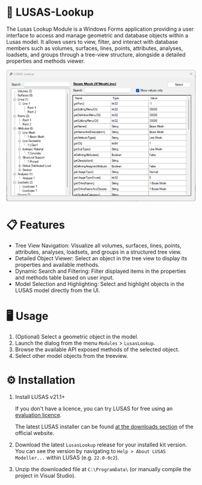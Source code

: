 # 🔎 LUSAS-Lookup
The Lusas Lookup Module is a Windows Forms application providing a user interface to access and manage geometric and database objects within a Lusas model. It allows users to view, filter, and interact with database members such as volumes, surfaces, lines, points, attributes, analyses, loadsets, and groups through a tree-view structure, alongside a detailed properties and methods viewer.

![LUSAS Lookup Dialog Preview](preview.png)

# 📋 Features
- Tree View Navigation: Visualize all volumes, surfaces, lines, points, attributes, analyses, loadsets, and groups in a structured tree view.
- Detailed Object Viewer: Select an object in the tree view to display its properties and available methods.
- Dynamic Search and Filtering: Filter displayed items in the properties and methods table based on user input.
- Model Selection and Highlighting: Select and highlight objects in the LUSAS model directly from the UI.

# 🖥️ Usage
1. (Optional) Select a geometric object in the model.
2. Launch the dialog from the menu `Modules` > `LusasLookup`.
3. Browse the available API exposed methods of the selected object.
4. Select other model objects from the treeview.

# ⚙️ Installation
1. Install LUSAS v21.1+
  
   If you don't have a licence, you can try LUSAS for free using an [evaluation licence](https://www.lusas.com/evaluation/index.html).

   The latest LUSAS installer can be found [at the downloads section](https://www.lusas.com/user_area/download/index.html) of the official website.
2. Download the latest `LusasLookup` release for your installed kit version. You can see the version by navigating to `Help > About LUSAS Modeller...` within LUSAS (e.g. `22.0-0c2`).
3. Unzip the downloaded file at `C:\ProgramData\` (or manually compile the project in Visual Studio).
